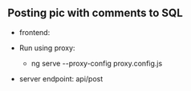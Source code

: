 ## Posting pic with comments to SQL

- frontend:
- Run using proxy:
    - ng serve --proxy-config proxy.config.js


- server endpoint: api/post


